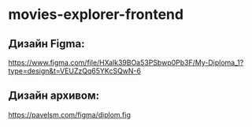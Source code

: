 # movies-explorer-frontend

## Дизайн Figma:

https://www.figma.com/file/HXalk39BOa53PSbwp0Pb3F/My-Diploma_1?type=design&t=VEUZzQq65YKcSQwN-6

## Дизайн архивом:

https://pavelsm.com/figma/diplom.fig
